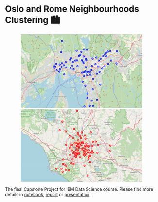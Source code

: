 # Oslo and Rome Neighbourhoods Clustering 🏙


<p align="center">
  <img src="https://github.com/weronikazak/South-North-Clustering/blob/master/examples/oslo_neigh.PNG" width=400>
  <img src="https://github.com/weronikazak/South-North-Clustering/blob/master/examples/rome_neigh.PNG" width=400>
</p>


The final Capstone Project for IBM Data Science course.
Please find more details in <a href="https://github.com/weronikazak/South-North-Clustering/blob/master/Comparison%20of%20Rome%20and%20Oslo.odt">notebook</a>,
<a href="https://github.com/weronikazak/South-North-Clustering/blob/master/Report.pdf">report</a> or 
<a href="https://github.com/weronikazak/South-North-Clustering/blob/master/Presentation.pdf">presentation</a>.
